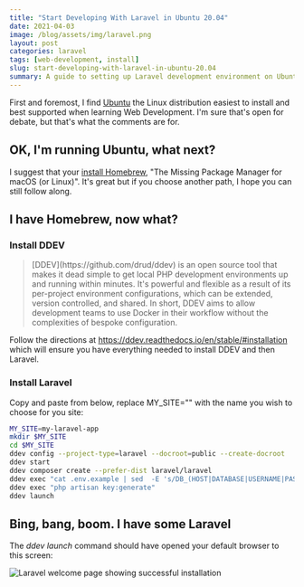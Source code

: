 ```yaml
---
title: "Start Developing With Laravel in Ubuntu 20.04"
date: 2021-04-03
image: /blog/assets/img/laravel.png
layout: post
categories: laravel
tags: [web-development, install]
slug: start-developing-with-laravel-in-ubuntu-20.04
summary: A guide to setting up Laravel development environment on Ubuntu 20.04, perfect for beginners in web development
---
```


First and foremost, I find [Ubuntu](https://ubuntu.com/tutorials/install-ubuntu-desktop#1-overview) the Linux distribution easiest to install and best supported when learning Web Development. I'm sure that's open for debate, but that's what the comments are for.

## OK, I'm running Ubuntu, what next?

I suggest that your [install Homebrew](https://blog.aamnah.com/sysadmin/install-homebrew-ubuntu-linux), "The Missing Package Manager for macOS (or Linux)". It's great but if you choose another path, I hope you can still follow along.

## I have Homebrew, now what?

### Install DDEV

<blockquote>[DDEV](https://github.com/drud/ddev) is an open  source tool that makes it dead simple to get local PHP development  environments up and running within minutes. It's powerful and flexible  as a result of its per-project environment configurations, which can be  extended, version controlled, and shared. In short, DDEV aims to allow  development teams to use Docker in their workflow without the  complexities of bespoke configuration.</blockquote>

Follow the directions at <https://ddev.readthedocs.io/en/stable/#installation> which will ensure you have everything needed to install DDEV and then Laravel.

### Install Laravel

Copy and paste from below, replace MY_SITE="" with the name you wish to choose for you site:

```bash
MY_SITE=my-laravel-app
mkdir $MY_SITE
cd $MY_SITE
ddev config --project-type=laravel --docroot=public --create-docroot
ddev start
ddev composer create --prefer-dist laravel/laravel
ddev exec "cat .env.example | sed  -E 's/DB_(HOST|DATABASE|USERNAME|PASSWORD)=(.*)/DB_\1=db/g' > .env"
ddev exec "php artisan key:generate"
ddev launch
```

## Bing, bang, boom. I have some Laravel

The *ddev launch* command should have opened your default browser to this screen:

![Laravel welcome page showing successful installation](/blog/assets/img/laravel.png)
